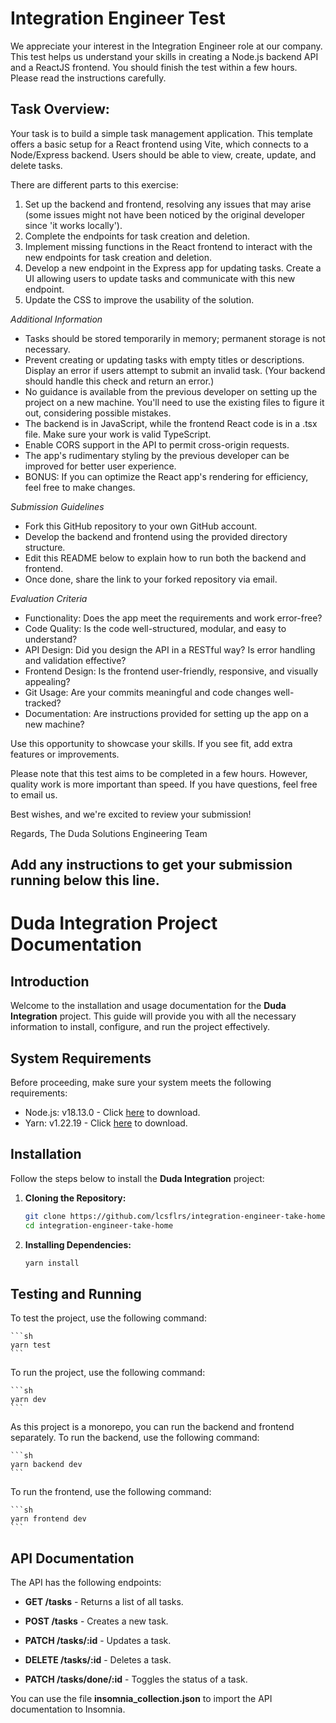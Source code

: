 # Integration Engineer Test

We appreciate your interest in the Integration Engineer role at our company. This test helps us understand your skills in creating a Node.js backend API and a ReactJS frontend. You should finish the test within a few hours. Please read the instructions carefully.

## Task Overview:

Your task is to build a simple task management application. This template offers a basic setup for a React frontend using Vite, which connects to a Node/Express backend. Users should be able to view, create, update, and delete tasks.

There are different parts to this exercise:

1. Set up the backend and frontend, resolving any issues that may arise (some issues might not have been noticed by the original developer since 'it works locally').
2. Complete the endpoints for task creation and deletion.
3. Implement missing functions in the React frontend to interact with the new endpoints for task creation and deletion.
4. Develop a new endpoint in the Express app for updating tasks. Create a UI allowing users to update tasks and communicate with this new endpoint.
5. Update the CSS to improve the usability of the solution.

_Additional Information_

- Tasks should be stored temporarily in memory; permanent storage is not necessary.
- Prevent creating or updating tasks with empty titles or descriptions. Display an error if users attempt to submit an invalid task. (Your backend should handle this check and return an error.)
- No guidance is available from the previous developer on setting up the project on a new machine. You'll need to use the existing files to figure it out, considering possible mistakes.
- The backend is in JavaScript, while the frontend React code is in a .tsx file. Make sure your work is valid TypeScript.
- Enable CORS support in the API to permit cross-origin requests.
- The app's rudimentary styling by the previous developer can be improved for better user experience.
- BONUS: If you can optimize the React app's rendering for efficiency, feel free to make changes.

_Submission Guidelines_

- Fork this GitHub repository to your own GitHub account.
- Develop the backend and frontend using the provided directory structure.
- Edit this README below to explain how to run both the backend and frontend.
- Once done, share the link to your forked repository via email.

_Evaluation Criteria_

- Functionality: Does the app meet the requirements and work error-free?
- Code Quality: Is the code well-structured, modular, and easy to understand?
- API Design: Did you design the API in a RESTful way? Is error handling and validation effective?
- Frontend Design: Is the frontend user-friendly, responsive, and visually appealing?
- Git Usage: Are your commits meaningful and code changes well-tracked?
- Documentation: Are instructions provided for setting up the app on a new machine?

Use this opportunity to showcase your skills. If you see fit, add extra features or improvements.

Please note that this test aims to be completed in a few hours. However, quality work is more important than speed. If you have questions, feel free to email us.

Best wishes, and we're excited to review your submission!

Regards,
The Duda Solutions Engineering Team

## Add any instructions to get your submission running below this line.

# Duda Integration Project Documentation

## Introduction

Welcome to the installation and usage documentation for the **Duda Integration** project. This guide will provide you with all the necessary information to install, configure, and run the project effectively.

## System Requirements

Before proceeding, make sure your system meets the following requirements:

- Node.js: v18.13.0 - Click [here](https://nodejs.org/en/download/) to download.
- Yarn: v1.22.19 - Click [here](https://classic.yarnpkg.com/en/docs/install/#windows-stable) to download.

## Installation

Follow the steps below to install the **Duda Integration** project:

1. **Cloning the Repository:**

   ```sh
   git clone https://github.com/lcsflrs/integration-engineer-take-home.git
   cd integration-engineer-take-home
   ```

2. **Installing Dependencies:**
   ```sh
   yarn install
   ```

## Testing and Running

To test the project, use the following command:

    ```sh
    yarn test
    ```

To run the project, use the following command:

    ```sh
    yarn dev
    ```

As this project is a monorepo, you can run the backend and frontend separately. To run the backend, use the following command:

    ```sh
    yarn backend dev
    ```

To run the frontend, use the following command:

    ```sh
    yarn frontend dev
    ```

## API Documentation

The API has the following endpoints:

- **GET /tasks** - Returns a list of all tasks.

- **POST /tasks** - Creates a new task.

- **PATCH /tasks/:id** - Updates a task.

- **DELETE /tasks/:id** - Deletes a task.

- **PATCH /tasks/done/:id** - Toggles the status of a task.

You can use the file **insomnia_collection.json** to import the API documentation to Insomnia.
